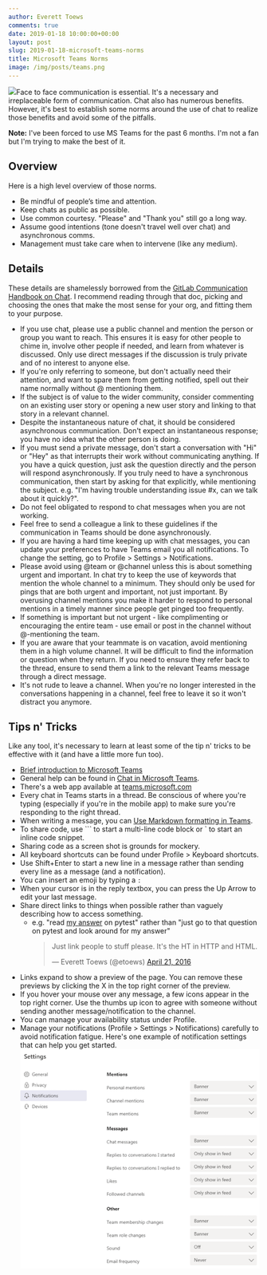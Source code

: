 ```yaml
---
author: Everett Toews
comments: true
date: 2019-01-18 10:00:00+00:00
layout: post
slug: 2019-01-18-microsoft-teams-norms
title: Microsoft Teams Norms
image: /img/posts/teams.png
---
```


<img class="img-right" src="{{ page.image }}"/>Face to face communication is essential. It's a necessary and irreplaceable form of communication. Chat also has numerous benefits. However, it's best to establish some norms around the use of chat to realize those benefits and avoid some of the pitfalls.

<!--more-->

<p class="note"><strong>Note:</strong> I've been forced to use MS Teams for the past 6 months. I'm not a fan but I'm trying to make the best of it.</p>

## Overview

Here is a high level overview of those norms.

* Be mindful of people’s time and attention.
* Keep chats as public as possible.
* Use common courtesy. "Please" and "Thank you" still go a long way.
* Assume good intentions (tone doesn't travel well over chat) and asynchronous comms.
* Management must take care when to intervene (like any medium).

## Details

These details are shamelessly borrowed from the [GitLab Communication Handbook on Chat](https://about.gitlab.com/handbook/communication/#chat). I recommend reading through that doc, picking and choosing the ones that make the most sense for your org, and fitting them to your purpose.

* If you use chat, please use a public channel and mention the person or group you want to reach. This ensures it is easy for other people to chime in, involve other people if needed, and learn from whatever is discussed. Only use direct messages if the discussion is truly private and of no interest to anyone else.
* If you're only referring to someone, but don't actually need their attention, and want to spare them from getting notified, spell out their name normally without @ mentioning them.
* If the subject is of value to the wider community, consider commenting on an existing user story or opening a new user story and linking to that story in a relevant channel.
* Despite the instantaneous nature of chat, it should be considered asynchronous communication. Don't expect an instantaneous response; you have no idea what the other person is doing.
* If you must send a private message, don't start a conversation with "Hi" or "Hey" as that interrupts their work without communicating anything. If you have a quick question, just ask the question directly and the person will respond asynchronously. If you truly need to have a synchronous communication, then start by asking for that explicitly, while mentioning the subject. e.g. "I'm having trouble understanding issue #x, can we talk about it quickly?".
* Do not feel obligated to respond to chat messages when you are not working.
* Feel free to send a colleague a link to these guidelines if the communication in Teams should be done asynchronously.
* If you are having a hard time keeping up with chat messages, you can update your preferences to have Teams email you all notifications. To change the setting, go to Profile > Settings > Notifications.
* Please avoid using @team or @channel unless this is about something urgent and important. In chat try to keep the use of keywords that mention the whole channel to a minimum. They should only be used for pings that are both urgent and important, not just important. By overusing channel mentions you make it harder to respond to personal mentions in a timely manner since people get pinged too frequently.
* If something is important but not urgent - like complimenting or encouraging the entire team - use email or post in the channel without @-mentioning the team.
* If you are aware that your teammate is on vacation, avoid mentioning them in a high volume channel. It will be difficult to find the information or question when they return. If you need to ensure they refer back to the thread, ensure to send them a link to the relevant Teams message through a direct message.
* It's not rude to leave a channel. When you're no longer interested in the conversations happening in a channel, feel free to leave it so it won't distract you anymore.

## Tips n' Tricks

Like any tool, it's necessary to learn at least some of the tip n' tricks to be effective with it (and have a little more fun too).

* [Brief introduction to Microsoft Teams](https://www.youtube.com/watch?v=FFQszYALS_A)
* General help can be found in [Chat in Microsoft Teams](https://support.office.com/en-us/article/chat-in-microsoft-teams-f3a917cb-1a83-42b2-a097-0678298703bb).
* There's a web app available at [teams.microsoft.com](https://teams.microsoft.com/)
* Every chat in Teams starts in a thread. Be conscious of where you're typing (especially if you're in the mobile app) to make sure you're responding to the right thread.
* When writing a message, you can [Use Markdown formatting in Teams](https://support.office.com/en-us/article/use-markdown-formatting-in-teams-4d10bd65-55e2-4b2d-a1f3-2bebdcd2c772).
* To share code, use ``` to start a multi-line code block or ` to start an inline code snippet.
* Sharing code as a screen shot is grounds for mockery.
* All keyboard shortcuts can be found under Profile > Keyboard shortcuts.
* Use Shift+Enter to start a new line in a message rather than sending every line as a message (and a notification).
* You can insert an emoji by typing a `:`
* When your cursor is in the reply textbox, you can press the Up Arrow to edit your last message.
* Share direct links to things when possible rather than vaguely describing how to access something.
  * e.g. "read [my answer](https://stackoverflow.com/questions/26405380/how-do-i-correctly-setup-and-teardown-my-pytest-class-with-tests/39401087#39401087) on pytest" rather than "just go to that question on pytest and look around for my answer"
    <blockquote class="twitter-tweet" data-lang="en"><p lang="en" dir="ltr">Just link people to stuff please. It&#39;s the HT in HTTP and HTML.</p>&mdash; Everett Toews (@etoews) <a href="https://twitter.com/etoews/status/723173231016833025?ref_src=twsrc%5Etfw">April 21, 2016</a></blockquote>
<script async src="https://platform.twitter.com/widgets.js" charset="utf-8"></script>
* Links expand to show a preview of the page. You can remove these previews by clicking the X in the top right corner of the preview.
* If you hover your mouse over any message, a few icons appear in the top right corner. Use the thumbs up icon to agree with someone without sending another message/notification to the channel.
* You can manage your availability status under Profile.
* Manage your notifications (Profile > Settings > Notifications) carefully to avoid notification fatigue. Here's one example of notification settings that can help you get started.
    <img src="/img/posts/teams-notifications.png"/>
